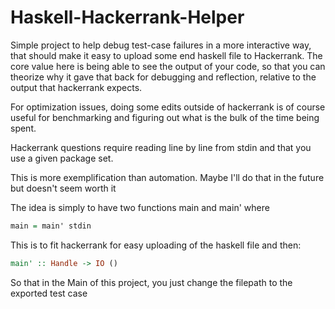 # Haskell-Hackerrank-Helper
Simple project to help debug test-case failures in a more interactive way, that should make it easy to upload some end haskell file to Hackerrank. The core value here is being able to see the output of your code, so that you can theorize why it gave that back for debugging and reflection, relative to the output that hackerrank expects. 

For optimization issues, doing some edits outside of hackerrank is of course useful for benchmarking and figuring out what is the bulk of the time being spent.

Hackerrank questions require reading line by line from stdin and that you use a given package set. 

This is more exemplification than automation. Maybe I'll do that in the future but doesn't seem worth it

The idea is simply to have two functions main and main' where 

```haskell
main = main' stdin
```

This is to fit hackerrank for easy uploading of the haskell file and then:

```haskell
main' :: Handle -> IO ()
```

So that in the Main of this project, you just change the filepath to the exported test case
